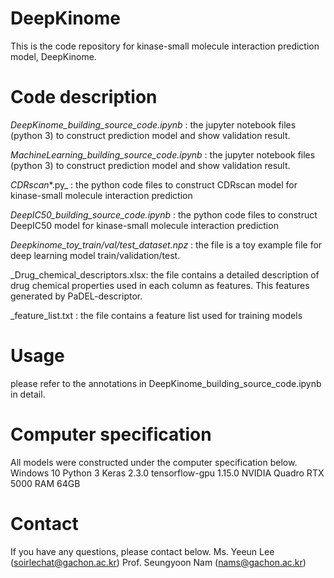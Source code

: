# DeepKinome
This is the code repository for kinase-small molecule interaction prediction model, DeepKinome.

# Code description
_DeepKinome_building_source_code.ipynb_ : the jupyter notebook files (python 3) to construct prediction model and show validation result.

_MachineLearning_building_source_code.ipynb_ : the jupyter notebook files (python 3) to construct prediction model and show validation result.

_CDRscan_*.py_ : the python code files to construct CDRscan model for kinase-small molecule interaction prediction

_DeepIC50_building_source_code.ipynb_ : the python code files to construct DeepIC50 model for kinase-small molecule interaction prediction

_Deepkinome_toy_train/val/test_dataset.npz_ : the file is a toy example file for deep learning model train/validation/test.

_Drug_chemical_descriptors.xlsx: the file contains a detailed description of drug chemical properties used in each column as features. This features generated by PaDEL-descriptor.

_feature_list.txt : the file contains a feature list used for training models


# Usage
please refer to the annotations in DeepKinome_building_source_code.ipynb in detail.

# Computer specification
All models were constructed under the computer specification below.
Windows 10
Python 3
Keras 2.3.0
tensorflow-gpu 1.15.0
NVIDIA Quadro RTX 5000
RAM 64GB

# Contact
If you have any questions, please contact below.
Ms. Yeeun Lee (soirlechat@gachon.ac.kr)
Prof. Seungyoon Nam (nams@gachon.ac.kr)
